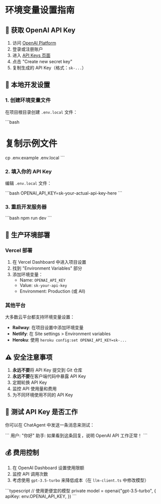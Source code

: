 # 环境变量设置指南

## 🔑 获取 OpenAI API Key

1. 访问 [OpenAI Platform](https://platform.openai.com/)
2. 登录或注册账户
3. 进入 [API Keys 页面](https://platform.openai.com/api-keys)
4. 点击 "Create new secret key"
5. 复制生成的 API Key（格式：`sk-...`）

## 📝 本地开发设置

### 1. 创建环境变量文件

在项目根目录创建 `.env.local` 文件：

\`\`\`bash
# 复制示例文件
cp .env.example .env.local
\`\`\`

### 2. 填入你的 API Key

编辑 `.env.local` 文件：

\`\`\`bash
OPENAI_API_KEY=sk-your-actual-api-key-here
\`\`\`

### 3. 重启开发服务器

\`\`\`bash
npm run dev
\`\`\`

## 🚀 生产环境部署

### Vercel 部署

1. 在 Vercel Dashboard 中进入项目设置
2. 找到 "Environment Variables" 部分
3. 添加环境变量：
   - Name: `OPENAI_API_KEY`
   - Value: `sk-your-api-key`
   - Environment: Production (或 All)

### 其他平台

大多数云平台都支持环境变量设置：

- **Railway**: 在项目设置中添加环境变量
- **Netlify**: 在 Site settings > Environment variables
- **Heroku**: 使用 `heroku config:set OPENAI_API_KEY=sk-...`

## ⚠️ 安全注意事项

1. **永远不要**将 API Key 提交到 Git 仓库
2. **永远不要**在客户端代码中暴露 API Key
3. 定期轮换 API Key
4. 监控 API 使用量和费用
5. 为不同环境使用不同的 API Key

## 🧪 测试 API Key 是否工作

你可以在 ChatAgent 中发送一条消息来测试：

\`\`\`
用户: "你好"
助手: 如果看到这条回复，说明 OpenAI API 工作正常！
\`\`\`

## 💰 费用控制

1. 在 OpenAI Dashboard 设置使用限额
2. 监控 API 调用次数
3. 考虑使用 `gpt-3.5-turbo` 来降低成本（在 `llm-client.ts` 中修改模型）

\`\`\`typescript
// 使用更便宜的模型
private model = openai("gpt-3.5-turbo", {
  apiKey: env.OPENAI_API_KEY,
})
\`\`\`
